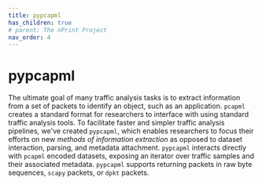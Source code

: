 ```yaml
---
title: pypcapml
has_children: true
# parent: The nPrint Project
nav_order: 4
---
```


# pypcapml
The ultimate goal of many traffic analysis tasks is to extract information from a set of packets to identify an object, such as an application. `pcapml` creates a standard format for researchers to interface with using standard traffic analysis tools. To facilitate faster and simpler traffic analysis pipelines, we've created `pypcapml`, which enables researchers to focus their efforts on new *methods of information extraction* as opposed to dataset interaction, parsing, and metadata attachment. `pypcapml` interacts directly with `pcapml` encoded datasets, exposing an iterator over traffic samples and their associated metadata. `pypcapml` supports returning packets in raw byte sequences, `scapy` packets, or `dpkt` packets.


<!-- For On the analysis side, `pypcapml` leverages the standardized format, exposing a python interface that reads metadata-encoded pcapml output, enabling the user to focus on extracting interesting information from traffic sequences. By building upon a common foundation, ML researchers working on network traffic analyses can spend time and energy on making strides in advancing the state-of-the-art as a community, rather than creating one-off solutions that do not generalize. -->